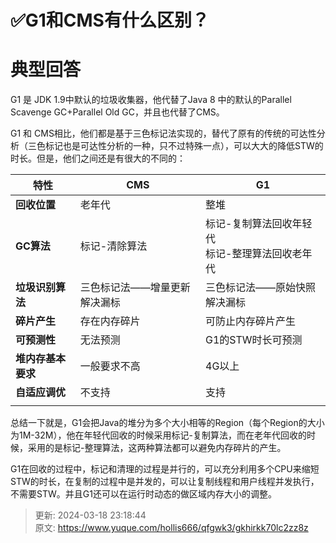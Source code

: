 # ✅G1和CMS有什么区别？

# 典型回答


G1 是 JDK 1.9中默认的垃圾收集器，他代替了Java 8 中的默认的Parallel Scavenge GC+Parallel Old GC，并且也代替了CMS。



G1 和 CMS相比，他们都是基于三色标记法实现的，替代了原有的传统的可达性分析（三色标记也是可达性分析的一种，只不过特殊一点），可以大大的降低STW的时长。但是，他们之间还是有很大的不同的：



| **特性** | **CMS** | **G1** |
| --- | --- | --- |
| **回收位置** | 老年代 | 整堆 |
| **GC算法** | 标记-清除算法 | 标记-复制算法回收年轻代<br/>标记-整理算法回收老年代 |
| **垃圾识别算法** | 三色标记法——增量更新解决漏标 | 三色标记法——原始快照解决漏标 |
| **碎片产生** | 存在内存碎片 | 可防止内存碎片产生 |
| **可预测性** | 无法预测 | G1的STW时长可预测 |
| **堆内存基本要求** | 一般要求不高 | 4G以上 |
| **自适应调优** | 不支持 | 支持 |
| | | |




总结一下就是，G1会把Java的堆分为多个大小相等的Region（每个Region的大小为1M-32M），他在年轻代回收的时候采用标记-复制算法，而在老年代回收的时候，采用的是标记-整理算法，这两种算法都可以避免内存碎片的产生。



G1在回收的过程中，标记和清理的过程是并行的，可以充分利用多个CPU来缩短STW的时长，在复制的过程中是并发的，可以让复制线程和用户线程并发执行，不需要STW。并且G1还可以在运行时动态的做区域内存大小的调整。



> 更新: 2024-03-18 23:18:44  
> 原文: <https://www.yuque.com/hollis666/qfgwk3/gkhirkk70lc2zz8z>